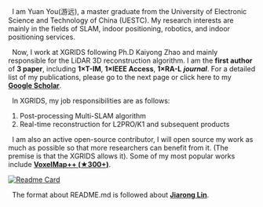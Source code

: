 ﻿&nbsp;
 I am Yuan You(游远), a master graduate from the University of Electronic Science and Technology of China (UESTC). My research interests are mainly in the fields of SLAM, indoor positioning, robotics, and indoor positioning services. 
 
 ﻿&nbsp;
Now, I work at XGRIDS following Ph.D Kaiyong Zhao and mainly responsible for the LiDAR 3D reconstruction algorithm. 
I am the **first author** of **3 paper**, including **1×T-IM**, **1×IEEE Access**,  **1×RA-L** ***journal***. 
For a detailed list of my publications, please go to the next page or click here to my [**Google Scholar**](https://scholar.google.com.hk/citations?hl=zh-CN&user=p3hXCC0AAAAJ). 

&nbsp;
In XGRIDS, my job responsibilities are as follows:
1. Post-processing Multi-SLAM algorithm
2. Real-time reconstruction for L2PRO/K1 and subsequent products

&nbsp; 
I am also an active open-source contributor, I will open source my work as much as possible so that more researchers can benefit from it. (The premise is that the XGRIDS allows it).
Some of my most popular works include [**VoxelMap++ (★300+)**](https://github.com/uestc-icsp/VoxelMapPlus_Public).

[![Readme Card](https://github-readme-stats.vercel.app/api/pin/?username=uestc-icsp&repo=VoxelMapPlus_Public)](https://github.com/uestc-icsp/VoxelMapPlus_Public)

&nbsp; The format about README.md is followed about [**Jiarong Lin**]([https://scholar.google.com.hk/citations?hl=zh-CN&user=p3hXCC0AAAAJ](https://github.com/ziv-lin)).
